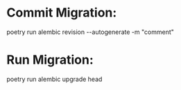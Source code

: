# Commit Migration:

poetry run alembic revision --autogenerate -m "comment"

# Run Migration:

poetry run alembic upgrade head
